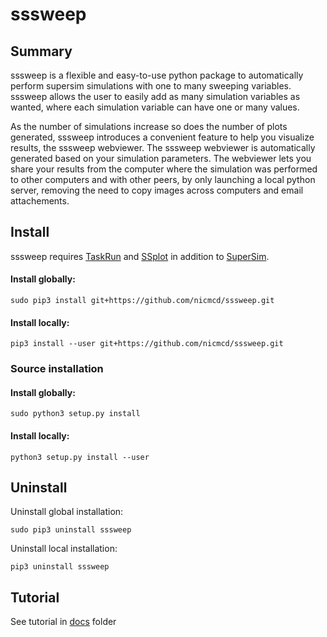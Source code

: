 # sssweep

## Summary
sssweep is a flexible and easy-to-use python package to automatically perform supersim simulations with one to many sweeping variables. sssweep allows the user to easily add as many simulation variables as wanted, where each simulation variable can have one or many values.

As the number of simulations increase so does the number of plots generated, sssweep introduces a convenient feature to help you visualize results, the sssweep webviewer. The sssweep webviewer is automatically generated based on your simulation parameters. The webviewer lets you share your results from the computer where the simulation was performed to other computers and with other peers, by only launching a local python server, removing the need to copy images across computers and email attachements.

## Install
sssweep requires [TaskRun](https://github.com/nicmcd/taskrun) and [SSplot](https://github.com/nicmcd/ssplot) in addition to [SuperSim](https://github.com/HewlettPackard/supersim).

#### Install globally:
```
sudo pip3 install git+https://github.com/nicmcd/sssweep.git
```
#### Install locally:
```
pip3 install --user git+https://github.com/nicmcd/sssweep.git
```
### Source installation

#### Install globally:
```
sudo python3 setup.py install
```
#### Install locally:
```
python3 setup.py install --user
```

## Uninstall

Uninstall global installation:
```
sudo pip3 uninstall sssweep
```
Uninstall local installation:
```
pip3 uninstall sssweep
```
## Tutorial

See tutorial in [docs](docs/README.md) folder
